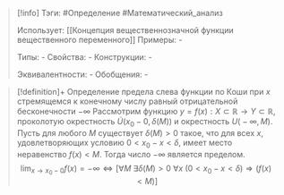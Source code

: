 > [!info]
> Тэги: #Определение #Математический_анализ   
> 
> Использует: [[Концепция вещественнозначной функции вещественного переменного]]
> Примеры: *-*
> 
> Типы: *-*
> Свойства: *-*
> Конструкции: *-*
> 
> Эквивалентности: *-*
> Обобщения: *-*

> [!definition]+ Определение предела слева функции по Коши при $x$ стремящемся к конечному числу равный отрицательной бесконечности $-\infty$
> Рассмотрим функцию $y=f(x):X \subset \mathbb{R}\rightarrow Y \subset \mathbb{R}$, проколотую окрестность $\dot U\big(x_0-0, \delta(M)\big)$ и окрестность $U\big(-\infty, M\big)$. Пусть для любого $M$ существует $\delta(M) > 0$ такое, что для всех $x$, удовлетворяющих условию $0 < x_0 - x< \delta$, имеет место неравенство $f(x) < M$. Тогда число $-\infty$ является пределом. 
> $$\lim_{x \to x_0-0} f(x) = -\infty \Leftrightarrow \Big[\forall M ~ \exists \delta\big(M)>0 ~ \forall x ~ (0 < x_0 - x< \delta\big) \Rightarrow \big(f(x) < M\big)\Big]$$